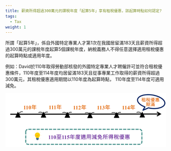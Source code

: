 ```yaml
---
title: 薪資所得超過300萬元的課稅年度「起算5年」享有租稅優惠，該起算時點如何認定?
tags:
  - Tax
weight: 1
---
```

所謂「起算5年」，係自外國特定專業人才第1次在我國居留滿183天且薪資所得超過300萬元的課稅年度起算5個課稅年度，納稅義務人不得任意選擇適用租稅優惠的起算時點或適用年度。

例如：David於110年取得勞動部核發的外國特定專業人才聘僱許可並符合租稅優惠條件，110年度至114年度均居留滿183天且從事專業工作取得的薪資所得超過300萬元，其租稅優惠適用期間以110年度為起算時點， 110年度至114年度可適用減免。

![租稅範例](/cms-uploads/租稅範例.png)